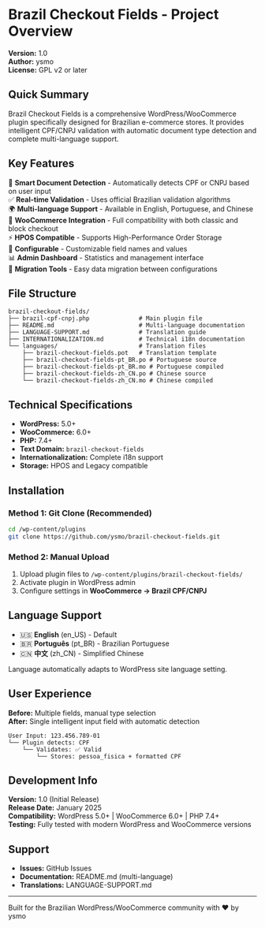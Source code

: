# Brazil Checkout Fields - Project Overview

**Version:** 1.0  
**Author:** ysmo  
**License:** GPL v2 or later

## Quick Summary

Brazil Checkout Fields is a comprehensive WordPress/WooCommerce plugin specifically designed for Brazilian e-commerce stores. It provides intelligent CPF/CNPJ validation with automatic document type detection and complete multi-language support.

## Key Features

🚀 **Smart Document Detection** - Automatically detects CPF or CNPJ based on user input  
✅ **Real-time Validation** - Uses official Brazilian validation algorithms  
🌍 **Multi-language Support** - Available in English, Portuguese, and Chinese  
🛒 **WooCommerce Integration** - Full compatibility with both classic and block checkout  
⚡ **HPOS Compatible** - Supports High-Performance Order Storage  
🔧 **Configurable** - Customizable field names and values  
📊 **Admin Dashboard** - Statistics and management interface  
🔄 **Migration Tools** - Easy data migration between configurations

## File Structure

```
brazil-checkout-fields/
├── brazil-cpf-cnpj.php              # Main plugin file
├── README.md                        # Multi-language documentation
├── LANGUAGE-SUPPORT.md              # Translation guide
├── INTERNATIONALIZATION.md          # Technical i18n documentation
└── languages/                       # Translation files
    ├── brazil-checkout-fields.pot   # Translation template
    ├── brazil-checkout-fields-pt_BR.po # Portuguese source
    ├── brazil-checkout-fields-pt_BR.mo # Portuguese compiled
    ├── brazil-checkout-fields-zh_CN.po # Chinese source
    └── brazil-checkout-fields-zh_CN.mo # Chinese compiled
```

## Technical Specifications

- **WordPress:** 5.0+
- **WooCommerce:** 6.0+
- **PHP:** 7.4+
- **Text Domain:** `brazil-checkout-fields`
- **Internationalization:** Complete i18n support
- **Storage:** HPOS and Legacy compatible

## Installation

### Method 1: Git Clone (Recommended)

```bash
cd /wp-content/plugins
git clone https://github.com/ysmo/brazil-checkout-fields.git
```

### Method 2: Manual Upload

1. Upload plugin files to `/wp-content/plugins/brazil-checkout-fields/`
2. Activate plugin in WordPress admin
3. Configure settings in **WooCommerce → Brazil CPF/CNPJ**

## Language Support

- 🇺🇸 **English** (en_US) - Default
- 🇧🇷 **Português** (pt_BR) - Brazilian Portuguese
- 🇨🇳 **中文** (zh_CN) - Simplified Chinese

Language automatically adapts to WordPress site language setting.

## User Experience

**Before:** Multiple fields, manual type selection  
**After:** Single intelligent input field with automatic detection

```
User Input: 123.456.789-01
└── Plugin detects: CPF
    └── Validates: ✅ Valid
        └── Stores: pessoa_fisica + formatted CPF
```

## Development Info

**Version:** 1.0 (Initial Release)  
**Release Date:** January 2025  
**Compatibility:** WordPress 5.0+ | WooCommerce 6.0+ | PHP 7.4+  
**Testing:** Fully tested with modern WordPress and WooCommerce versions

## Support

- **Issues:** GitHub Issues
- **Documentation:** README.md (multi-language)
- **Translations:** LANGUAGE-SUPPORT.md

---

Built for the Brazilian WordPress/WooCommerce community with ❤️ by ysmo
